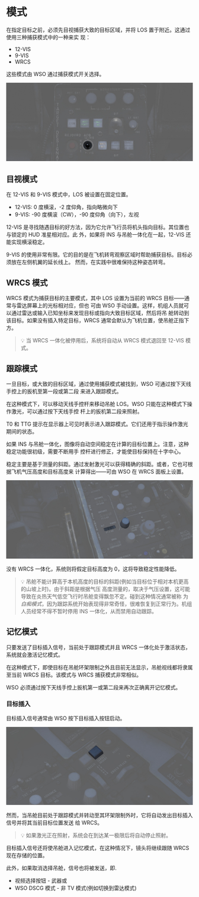 # 模式

在指定目标之前，必须先目视捕获大致的目标区域，并将 LOS 置于附近。这通过使用三种捕获模式中的一种来实
现：

- 12-VIS
- 9-VIS
- WRCS

这些模式由 WSO 通过捕获模式开关选择。

![acq_mode_switch](../../../img/wso_target_designator_acq_switch.jpg)

## 目视模式

在 12-VIS 和 9-VIS 模式中，LOS 被设置在固定位置。

- 12-VIS: 0 度横滚，-2 度仰角，指向略微向下
- 9-VIS: -90 度横滚（CW），-90 度仰角（向下），左视

12-VIS 是寻找随遇目标的好方法，因为它允许飞行员将机头指向目标。其位置也与锁定的 HUD 准星相对应。此
外，如果将 INS 与吊舱一体化在一起，12-VIS 还能实现横滚稳定。

9-VIS 的使用非常有限。它的目的是在飞机转弯观察区域时帮助捕获目标。目标必须放在左侧机翼的延长线上。
然而，在实践中很难保持这种姿态转弯。

## WRCS 模式

WRCS 模式为捕获目标的主要模式，其中 LOS 设置为当前的 WRCS 目标——通常与雷达屏幕上的光标相对应，但也
可由 WSO 手动设置。这样，机组人员就可以通过雷达或输入已知坐标来发现目标或指向大致目标区域，然后将吊
舱转动到该目标。如果没有插入特定目标，WRCS 通常会默认为飞机位置，使吊舱正指下方。

> 💡 当 WRCS 一体化被停用后，系统将自动从 WRCS 模式退回至 12-VIS 模式。

## 跟踪模式

一旦目标，或大致的目标区域，通过使用捕获模式被找到，WSO 可通过按下天线手控上的扳机至第一段或第二段
来进入跟踪模式。

在这种模式下，可以移动天线手控杆来移动吊舱 LOS。WSO 只能在这种模式下操作激光，可以通过按下天线手控
杆上的扳机第二段来照射。

T0 和 TTG 提示在显示器上可见时表示进入跟踪模式。它们还用于指示操作激光期间的状态。

如果 INS 与吊舱一体化，图像将自动空间稳定在计算的目标位置上。注意，这种稳定功能很初级，需要不断用手
控杆进行修正，才能使目标保持在十字中心。

稳定主要是基于测量的斜距。通过发射激光可以获得精确的斜距。或者，它也可根据飞机气压高度和目标高度来
计算得出——可由 WSO 在 WRCS 面板上设置。

![pave_spike_wrcs_target_alt](../../../img/wso_wrcs_panel_target_altitude.jpg)

没有 WRCS 一体化，系统则将假定目标高度为 0，这将导致稳定性能降低。

> 💡 吊舱不能计算高于本机高度的目标的斜距(例如当目标位于相对本机更高的山坡上时)。由于斜距是根据气压
> 高度测量的，取决于气压设置，这可能导致在炎热天气低空飞行时吊舱变得飘忽不定。碰到这种情况通常被称
> 为 _白痴模式_，因为跟踪系统开始表现得非常奇怪，很难恢复到正常行为。机组人员经常不得不暂时停用 INS
> 一体化，从而禁用自动跟踪。

## 记忆模式

只要发送了目标插入信号，当前处于跟踪模式并且 WRCS 一体化处于激活状态，系统就会激活记忆模式。

在这种模式下，即使目标在吊舱环架限制之外且目前无法显示，吊舱视线都将隶属至当前 WRCS 目标。该模式与
WRCS 捕获模式非常相似。

WSO 必须通过按下天线手控上扳机第一或第二段来再次正确离开记忆模式。

### 目标插入

目标插入信号通常由 WSO 按下目标插入按钮启动。

![wrcs_target_insert_button](../../../img/wso_cursor_control_panel_target_insert_button.jpg)

然而，当吊舱目前处于跟踪模式并转动至其环架限制外时，它将自动发出目标插入信号并将其当前目标位置发送
给 WRCS。

> 💡 如果激光正在照射，系统会在到达某一极限后将自动停止照射。

目标插入信号还将使吊舱进入记忆模式，在这种情况下，镜头将继续跟随 WRCS 现在存储的位置。

此外，如果取消选择吊舱，信号也将被发送，即.

- 视频选择按钮 - 武器或
- WSO DSCG 模式 - 非 TV 模式(例如切换到雷达模式)
